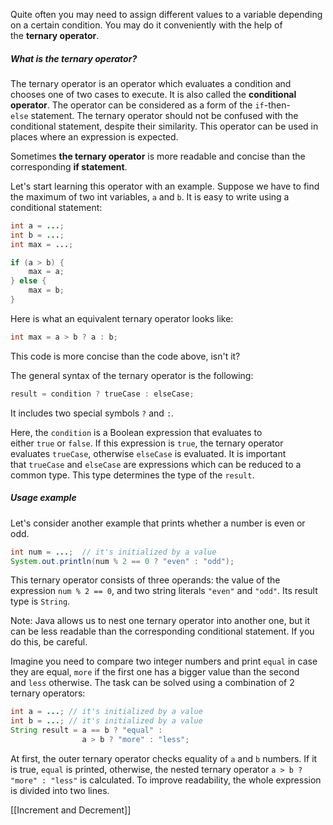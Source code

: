 Quite often you may need to assign different values to a variable depending on a certain condition. You may do it conveniently with the help of the **ternary operator**.

##### What is the ternary operator?

The ternary operator is an operator which evaluates a condition and chooses one of two cases to execute. It is also called the **conditional operator**. The operator can be considered as a form of the `if`-then-`else` statement. The ternary operator should not be confused with the conditional statement, despite their similarity. This operator can be used in places where an expression is expected.

Sometimes **the ternary operator** is more readable and concise than the corresponding **if statement**.

Let's start learning this operator with an example. Suppose we have to find the maximum of two int variables, `a` and `b`. It is easy to write using a conditional statement:

```java
int a = ...;
int b = ...;
int max = ...;

if (a > b) {
    max = a;
} else {
    max = b;
}
```

Here is what an equivalent ternary operator looks like:

```java
int max = a > b ? a : b;
```

This code is more concise than the code above, isn't it?

The general syntax of the ternary operator is the following:

```java
result = condition ? trueCase : elseCase;
```

It includes two special symbols `?` and `:`.

Here, the `condition` is a Boolean expression that evaluates to either `true` or `false`. If this expression is `true`, the ternary operator evaluates `trueCase`, otherwise `elseCase` is evaluated. It is important that `trueCase` and `elseCase` are expressions which can be reduced to a common type. This type determines the type of the `result`.

##### Usage example

Let's consider another example that prints whether a number is even or odd.

```java
int num = ...;  // it's initialized by a value
System.out.println(num % 2 == 0 ? "even" : "odd");
```

This ternary operator consists of three operands: the value of the expression `num % 2 == 0`, and two string literals `"even"` and `"odd"`. Its result type is `String`.

Note: Java allows us to nest one ternary operator into another one, but it can be less readable than the corresponding conditional statement. If you do this, be careful.

Imagine you need to compare two integer numbers and print `equal` in case they are equal, `more` if the first one has a bigger value than the second and `less` otherwise. The task can be solved using a combination of 2 ternary operators:

```java
int a = ...; // it's initialized by a value
int b = ...; // it's initialized by a value
String result = a == b ? "equal" :
                a > b ? "more" : "less";
```

At first, the outer ternary operator checks equality of `a` and `b` numbers. If it is true, `equal` is printed, otherwise, the nested ternary operator `a > b ? "more" : "less"` is calculated. To improve readability, the whole expression is divided into two lines.

[[Increment and Decrement]]
